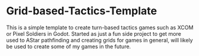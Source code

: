 # Grid-based-Tactics-Template

This is a simple template to create turn-based tactics games such as XCOM or Pixel Soldiers in Godot. Started as just
a fun side project to get more used to AStar pathfinding and creating grids for games in general, will likely
be used to create some of my games in the future.
